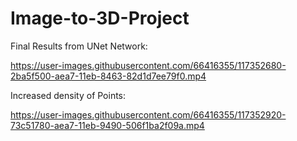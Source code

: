 # Image-to-3D-Project
Final Results from UNet Network:

https://user-images.githubusercontent.com/66416355/117352680-2ba5f500-aea7-11eb-8463-82d1d7ee79f0.mp4

Increased density of Points:

https://user-images.githubusercontent.com/66416355/117352920-73c51780-aea7-11eb-9490-506f1ba2f09a.mp4




